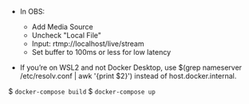 - In OBS:
  - Add Media Source
  - Uncheck "Local File"
  - Input: rtmp://localhost/live/stream
  - Set buffer to 100ms or less for low latency

- If you’re on WSL2 and not Docker Desktop, use $(grep nameserver /etc/resolv.conf | awk '{print $2}') instead of host.docker.internal.

$ `docker-compose build`
$ `docker-compose up`

